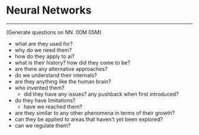 # Neural Networks

---

(Generate questions on NN. 00M 05M)
* what are they used for? 
* why do we need them?
* how do they apply to ai?
* what is their history? how did they come to be?
* are there any alternative approaches?
* do we understand their internals?
* are they anything like the human brain?
* who invented them?
    * did they have any issues? any pushback when first introduced?
* do they have limitations?
    * have we reached them?
* are they similar to any other phenomena in terms of their growth?
* can they be applied to areas that haven't yet been explored?
* can we regulate them?